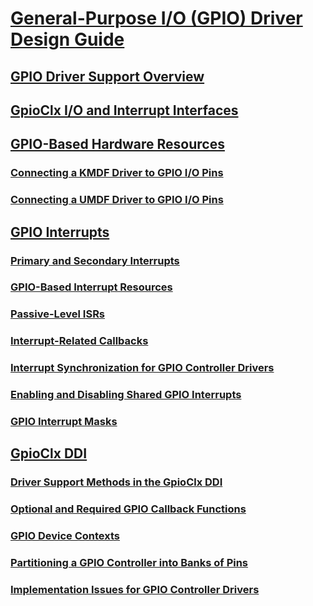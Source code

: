 # [General-Purpose I/O (GPIO) Driver Design Guide](general-purpose-i-o--gpio--driver-design-guide.md)
## [GPIO Driver Support Overview](gpio-driver-support-overview.md)
## [GpioClx I/O and Interrupt Interfaces](gpioclx-i-o-and-interrupt-interfaces.md)
## [GPIO-Based Hardware Resources](gpio-based-hardware-resources.md)
### [Connecting a KMDF Driver to GPIO I/O Pins](connecting-a-kmdf-driver-to-gpio-i-o-pins.md)
### [Connecting a UMDF Driver to GPIO I/O Pins](connecting-a-umdf-driver-to-gpio-i-o-pins.md)
## [GPIO Interrupts](gpio-interrupts.md)
### [Primary and Secondary Interrupts](primary-and-secondary-interrupts.md)
### [GPIO-Based Interrupt Resources](gpio-based-interrupt-resources.md)
### [Passive-Level ISRs](passive-level-isrs.md)
### [Interrupt-Related Callbacks](interrupt-related-callbacks.md)
### [Interrupt Synchronization for GPIO Controller Drivers](interrupt-synchronization-for-gpio-controller-drivers.md)
### [Enabling and Disabling Shared GPIO Interrupts](enabling-and-disabling-shared-gpio-interrupts.md)
### [GPIO Interrupt Masks](gpio-interrupt-masks.md)
## [GpioClx DDI](gpioclx-ddi.md)
### [Driver Support Methods in the GpioClx DDI](driver-support-methods-in-the-gpioclx-ddi.md)
### [Optional and Required GPIO Callback Functions](optional-and-required-gpio-callback-functions.md)
### [GPIO Device Contexts](gpio-device-contexts.md)
### [Partitioning a GPIO Controller into Banks of Pins](partitioning-a-gpio-controller-into-banks-of-pins.md)
### [Implementation Issues for GPIO Controller Drivers](implementation-issues-for-gpio-controller-drivers.md)

